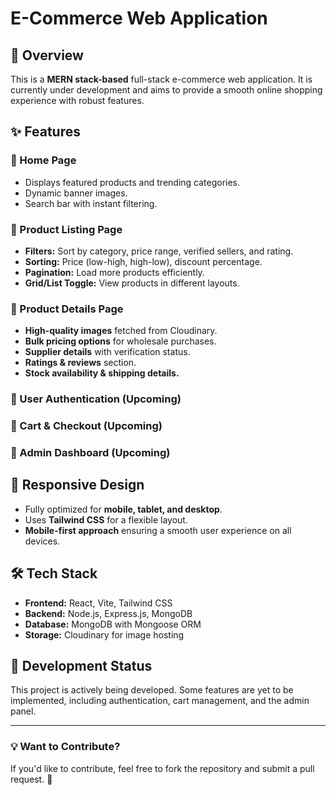 # E-Commerce Web Application

## 🚀 Overview
This is a **MERN stack-based** full-stack e-commerce web application. It is currently under development and aims to provide a smooth online shopping experience with robust features.

## ✨ Features

### 🔹 Home Page
- Displays featured products and trending categories.
- Dynamic banner images.
- Search bar with instant filtering.

### 🔹 Product Listing Page
- **Filters:** Sort by category, price range, verified sellers, and rating.
- **Sorting:** Price (low-high, high-low), discount percentage.
- **Pagination:** Load more products efficiently.
- **Grid/List Toggle:** View products in different layouts.

### 🔹 Product Details Page
- **High-quality images** fetched from Cloudinary.
- **Bulk pricing options** for wholesale purchases.
- **Supplier details** with verification status.
- **Ratings & reviews** section.
- **Stock availability & shipping details.**

### 🔹 User Authentication (Upcoming)
### 🔹 Cart & Checkout (Upcoming)
### 🔹 Admin Dashboard (Upcoming)

## 📱 Responsive Design
- Fully optimized for **mobile, tablet, and desktop**.
- Uses **Tailwind CSS** for a flexible layout.
- **Mobile-first approach** ensuring a smooth user experience on all devices.

## 🛠️ Tech Stack
- **Frontend:** React, Vite, Tailwind CSS
- **Backend:** Node.js, Express.js, MongoDB
- **Database:** MongoDB with Mongoose ORM
- **Storage:** Cloudinary for image hosting

## 🔧 Development Status
This project is actively being developed. Some features are yet to be implemented, including authentication, cart management, and the admin panel.

---

### 💡 Want to Contribute?
If you'd like to contribute, feel free to fork the repository and submit a pull request. 🚀
